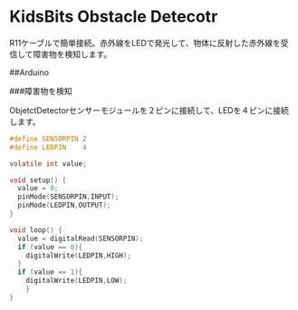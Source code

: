 # KidsBits Obstacle Detecotr

R11ケーブルで簡単接続。赤外線をLEDで発光して、物体に反射した赤外線を受信して障害物を検知します。

##Arduino

###障害物を検知

ObjetctDetectorセンサーモジュールを２ピンに接続して、LEDを４ピンに接続します。

```c
#define SENSORPIN 2
#define LEDPIN    4

volatile int value;

void setup() {
  value = 0;
  pinMode(SENSORPIN,INPUT);
  pinMode(LEDPIN,OUTPUT);
}

void loop() {
  value = digitalRead(SENSORPIN);
  if (value == 0){
    digitalWrite(LEDPIN,HIGH);
  }
  if (value == 1){
    digitalWrite(LEDPIN,LOW);
    }
}

```
